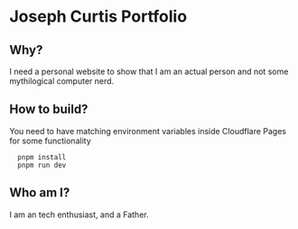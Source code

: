 # Joseph Curtis Portfolio

## Why?

I need a personal website to show that I am an actual person and not some mythilogical computer nerd.

## How to build?

You need to have matching environment variables inside Cloudflare Pages for some functionality

```cli
  pnpm install
  pnpm run dev
```

## Who am I?

I am an tech enthusiast, and a Father.

